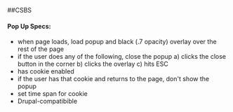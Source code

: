##CSBS
#### Pop Up Specs:
- when page loads, load popup and black (.7 opacity) overlay over the rest of the page
- if the user does any of the following, close the popup
	a) clicks the close button in the corner
	b) clicks the overlay
	c) hits ESC
- has cookie enabled
- if the user has that cookie and returns to the page, don't show the popup
- set time span for cookie
- Drupal-compatibible
